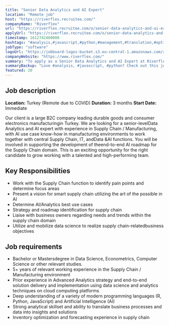 ```yaml
---
title: "Senior Data Analytics and AI Expert"
location: "Remote job"
host: "https://riverflex.recruitee.com/"
companyName: "Riverflex"
url: "https://riverflex.recruitee.com/o/senior-data-analytics-and-ai-expert-supply-chain"
applyUrl: "https://riverflex.recruitee.com/o/senior-data-analytics-and-ai-expert-supply-chain/c/new"
timestamp: 1612742400000
hashtags: "#analysis,#javascript,#python,#management,#translation,#optimization"
jobType: "software"
logoUrl: "https://jobboard-logos-bucket.s3.eu-central-1.amazonaws.com/riverflex"
companyWebsite: "https://www.riverflex.com/"
summary: "To apply as a Senior Data Analytics and AI Expert at Riverflex, you preferably need to have 5+ years of relevant working experience in the Supply Chain / Manufacturing environment."
summaryBackup: "Love #analysis, #javascript, #python? Check out this job post!"
featured: 20
---
```


## Job description

**Location:** Turkey (Remote due to COVID)
**Duration:** 3 months
**Start Date:** Immediate

Our client is a large B2C company leading durable goods and consumer electronics manufacturingin Turkey. We are looking for a senior-levelData Analytics and AI expert with experience in Supply Chain / Manufacturing, with AI use case know-how in manufacturing environments to work together with central Supply Chain, IT, andData &AI functions. You will be involved in supporting the development of theend-to-end AI roadmap for the Supply Chain domain. This is an exciting opportunity for the right candidate to grow working with a talented and high-performing team.

## Key Responsibilities

*   Work with the Supply Chain function to identify pain points and determine focus areas
*   Present a vision for smart supply chain utilizing the art of the possible in AI
*   Determine AI/Analytics best use cases
*   Strategy and roadmap identification for supply chain
*   Liaise with business owners regarding needs and trends within the supply chain domain
*   Utilize and mobilize data science to realize supply chain-relatedbusiness objectives

## Job requirements

*   Bachelor or Mastersdegree in Data Science, Econometrics, Computer Science or other relevant studies.
*   5+ years of relevant working experience in the Supply Chain / Manufacturing environment
*   Prior experience in Advanced Analytics strategy and end-to-end solution delivery and implementation using data science and analytics techniques on cloud computing platforms
*   Deep understanding of a variety of modern programming languages (R, Python, JavaScript) and Artificial Intelligence (AI)
*   Strong analytical skillset and ability to translate business processes and data into insights and solutions
*   Inventory optimization and forecasting experience in supply chain
